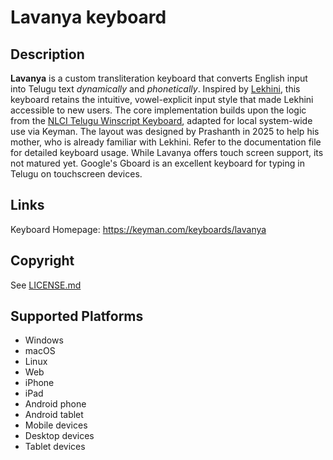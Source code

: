 Lavanya keyboard
==============

Description
-----------
**Lavanya** is a custom transliteration keyboard that converts English input into Telugu text *dynamically* and *phonetically*. Inspired by [Lekhini](https://lekhini.org/), this keyboard retains the intuitive, vowel-explicit input style that made Lekhini accessible to new users. The core implementation builds upon the logic from the [NLCI Telugu Winscript Keyboard](https://keyman.com/keyboards/nlci_telugu_winscript), adapted for local system-wide use via Keyman. The layout was designed by Prashanth in 2025 to help his mother, who is already familiar with Lekhini. Refer to the documentation file for detailed keyboard usage. While Lavanya offers touch screen support, its not matured yet. Google's Gboard is an excellent keyboard for typing in Telugu on touchscreen devices.

Links
-----
Keyboard Homepage: https://keyman.com/keyboards/lavanya



Copyright
---------
See [LICENSE.md](LICENSE.md)

Supported Platforms
-------------------
 * Windows
 * macOS
 * Linux
 * Web
 * iPhone
 * iPad
 * Android phone
 * Android tablet
 * Mobile devices
 * Desktop devices
 * Tablet devices

